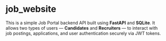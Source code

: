 # job_website
This is a simple Job Portal backend API built using **FastAPI** and **SQLite**. It allows two types of users — **Candidates** and **Recruiters** — to interact with job postings, applications, and user authentication securely via JWT tokens.
